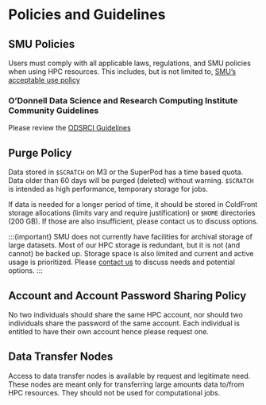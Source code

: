 # Policies and Guidelines

## SMU Policies

Users must comply with all applicable laws, regulations, and SMU policies
when using HPC resources. This includes, but is not limited to, 
[SMU’s acceptable use policy](https://www.smu.edu/policy/8-information-technology/8-1-acceptable-use)

### O’Donnell Data Science and Research Computing Institute Community Guidelines

Please review the
[ODSRCI Guidelines](https://www.smu.edu/provost/odonnell-institute/hpc/guidelines)

## Purge Policy

Data stored in `$SCRATCH` on M3 or the SuperPod has a time based quota.
Data older than 60 days will be purged (deleted) without warning.
`$SCRATCH` is intended as high performance, temporary storage for jobs.

If data is needed for a longer period of time, it should be stored in
ColdFront storage allocations (limits vary and require justification) or `$HOME` directories (200 GB). If those are also
insufficient, please contact us to discuss options.

:::{important} SMU does not currently have facilities for archival storage of large datasets.
Most of our HPC storage is redundant, but it is not (and cannot) be backed up.
Storage space is also limited and current and active usage is prioritized.
Please [contact us](../about/contact.md) to discuss needs and potential options.
:::

## Account and Account Password Sharing Policy

No two individuals should share the same HPC account, nor
should two individuals share the password of the same account. Each
individual is entitled to have their own account hence please request
one.

## Data Transfer Nodes

Access to data transfer nodes is available by request and legitimate need.
These nodes are meant only for transferring large amounts data to/from HPC resources.
They should not be used for computational jobs.
